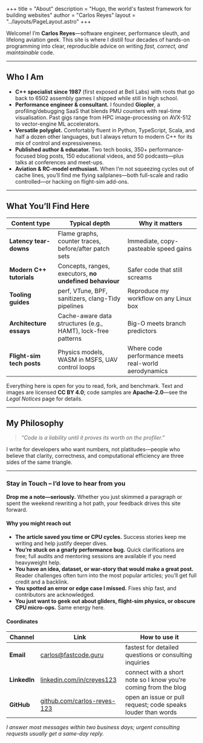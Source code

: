 +++
title       = "About"
description = "Hugo, the world's fastest framework for building websites"
author      = "Carlos Reyes"
layout      = "../layouts/PageLayout.astro"
+++

Welcome! I’m **Carlos Reyes**—software engineer, performance sleuth, and lifelong aviation geek.
This site is where I distill four decades of hands-on programming into clear, reproducible advice on writing *fast, correct, and maintainable* code.

---

## Who I Am

* **C++ specialist since 1987** (first exposed at Bell Labs) with roots that go back to 6502 assembly games I shipped while still in high school.
* **Performance engineer & consultant.** I founded **Giopler**, a profiling/debugging SaaS that blends PMU counters with real-time visualisation. Past gigs range from HPC image-processing on AVX-512 to vector-engine ML accelerators.
* **Versatile polyglot.** Comfortably fluent in Python, TypeScript, Scala, and half a dozen other languages, but I always return to modern C++ for its mix of control and expressiveness.
* **Published author & educator.** Two tech books, 350+ performance-focused blog posts, 150 educational videos, and 50 podcasts—plus talks at conferences and meet-ups.
* **Aviation & RC-model enthusiast.** When I’m not squeezing cycles out of cache lines, you’ll find me flying sailplanes—both full-scale and radio controlled—or hacking on flight-sim add-ons.

---

## What You’ll Find Here

| Content type | Typical depth | Why it matters |
|--------------|---------------|----------------|
| **Latency tear-downs** | Flame graphs, counter traces, before/after patch sets | Immediate, copy-pasteable speed gains |
| **Modern C++ tutorials** | Concepts, ranges, executors, **no undefined behaviour** | Safer code that still screams |
| **Tooling guides** | perf, VTune, BPF, sanitizers, clang-Tidy pipelines | Reproduce my workflow on any Linux box |
| **Architecture essays** | Cache-aware data structures (e.g., HAMT), lock-free patterns | Big-O meets branch predictors |
| **Flight-sim tech posts** | Physics models, WASM in MSFS, UAV control loops | Where code performance meets real-world aerodynamics |

Everything here is open for you to read, fork, and benchmark. Text and images are licensed **CC BY 4.0**; code samples are **Apache-2.0**—see the *Legal Notices* page for details.

---

## My Philosophy

> *“Code is a liability until it proves its worth on the profiler.”*

I write for developers who want numbers, not platitudes—people who believe that clarity, correctness, and computational efficiency are three sides of the same triangle.

---

### Stay in Touch – I’d love to hear from you

**Drop me a note—seriously.**
Whether you just skimmed a paragraph or spent the weekend rewriting a hot path, your feedback drives this site forward.

#### Why you might reach out

* **The article saved you time or CPU cycles.** Success stories keep me writing and help justify deeper dives.
* **You’re stuck on a gnarly performance bug.** Quick clarifications are free; full audits and mentoring sessions are available if you need heavyweight help.
* **You have an idea, dataset, or war-story that would make a great post.** Reader challenges often turn into the most popular articles; you’ll get full credit and a backlink.
* **You spotted an error or edge case I missed.** Fixes ship fast, and contributors are acknowledged.
* **You just want to geek out about gliders, flight-sim physics, or obscure CPU micro-ops.** Same energy here.

#### Coordinates

| Channel | Link | How to use it |
|---------|---------------|---------------|
| **Email** | [carlos@fastcode.guru](mailto:carlos@fastcode.guru) | fastest for detailed questions or consulting inquiries |
| **LinkedIn** | [linkedin.com/in/creyes123](https://www.linkedin.com/in/creyes123/) | connect with a short note so I know you’re coming from the blog |
| **GitHub** | [github.com/carlos-reyes-123](https://github.com/carlos-reyes-123) | open an issue or pull request; code speaks louder than words |


*I answer most messages within two business days; urgent consulting requests usually get a same-day reply.*
